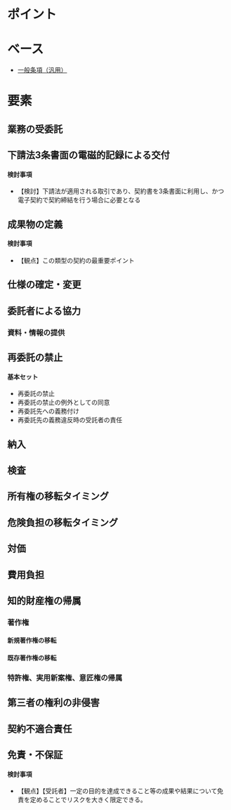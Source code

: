 # ポイント

# ベース
- [一般条項（汎用）](https://github.com/katax/contract-manuals/blob/master/framework/%E4%B8%80%E8%88%AC%E6%9D%A1%E9%A0%85%EF%BC%88%E6%B1%8E%E7%94%A8%EF%BC%89)

# 要素

## 業務の受委託

## 下請法3条書面の電磁的記録による交付
#### 検討事項
- 【検討】下請法が適用される取引であり、契約書を3条書面に利用し、かつ電子契約で契約締結を行う場合に必要となる

## 成果物の定義
#### 検討事項
- 【観点】この類型の契約の最重要ポイント

## 仕様の確定・変更

## 委託者による協力
### 資料・情報の提供

## 再委託の禁止
#### 基本セット
- 再委託の禁止
- 再委託の禁止の例外としての同意  
- 再委託先への義務付け
- 再委託先の義務違反時の受託者の責任

## 納入

## 検査

## 所有権の移転タイミング

## 危険負担の移転タイミング

## 対価

## 費用負担

## 知的財産権の帰属
### 著作権
#### 新規著作権の移転
#### 既存著作権の移転

### 特許権、実用新案権、意匠権の帰属

## 第三者の権利の非侵害

## 契約不適合責任

## 免責・不保証
#### 検討事項
- 【観点】【受託者】一定の目的を達成できること等の成果や結果について免責を定めることでリスクを大きく限定できる。



